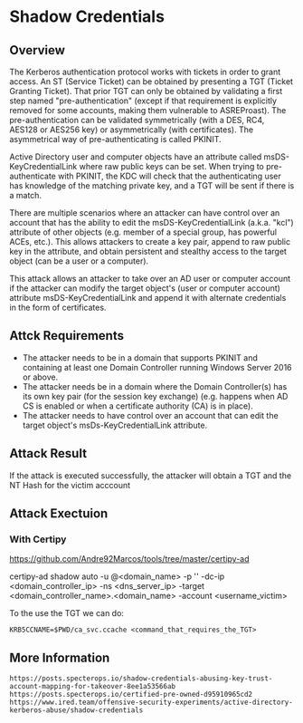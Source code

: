 # Shadow Credentials

## Overview

The Kerberos authentication protocol works with tickets in order to grant access. An ST (Service Ticket) can be obtained by presenting a TGT (Ticket Granting Ticket). That prior TGT can only be obtained by validating a first step named "pre-authentication" (except if that requirement is explicitly removed for some accounts, making them vulnerable to ASREProast). The pre-authentication can be validated symmetrically (with a DES, RC4, AES128 or AES256 key) or asymmetrically (with certificates). The asymmetrical way of pre-authenticating is called PKINIT.

Active Directory user and computer objects have an attribute called msDS-KeyCredentialLink where raw public keys can be set. When trying to pre-authenticate with PKINIT, the KDC will check that the authenticating user has knowledge of the matching private key, and a TGT will be sent if there is a match.

There are multiple scenarios where an attacker can have control over an account that has the ability to edit the msDS-KeyCredentialLink (a.k.a. "kcl") attribute of other objects (e.g. member of a special group, has powerful ACEs, etc.). This allows attackers to create a key pair, append to raw public key in the attribute, and obtain persistent and stealthy access to the target object (can be a user or a computer).

This attack allows an attacker to take over an AD user or computer account if the attacker can modify the target object's (user or computer account) attribute msDS-KeyCredentialLink and append it with alternate credentials in the form of certificates.

## Attck Requirements

- The attacker needs to be in a domain that supports PKINIT and containing at least one Domain Controller running Windows Server 2016 or above.
- The attacker needs be in a domain where the Domain Controller(s) has its own key pair (for the session key exchange) (e.g. happens when AD CS is enabled or when a certificate authority (CA) is in place).
- The attacker needs to have control over an account that can edit the target object's msDs-KeyCredentialLink attribute.

## Attack Result

If the attack is executed successfully, the attacker will obtain a TGT and the NT Hash for the victim acccount

## Attack Exectuion

### With Certipy

https://github.com/Andre92Marcos/tools/tree/master/certipy-ad

certipy-ad shadow auto -u <username>@<domain_name> -p '<password>' -dc-ip <domain_controller_ip> -ns <dns_server_ip> -target <domain_controller_name>.<domain_name> -account <username_victim>

To the use the TGT we can do:

    KRB5CCNAME=$PWD/ca_svc.ccache <command_that_requires_the_TGT>



## More Information

    https://posts.specterops.io/shadow-credentials-abusing-key-trust-account-mapping-for-takeover-8ee1a53566ab
    https://posts.specterops.io/certified-pre-owned-d95910965cd2
    https://www.ired.team/offensive-security-experiments/active-directory-kerberos-abuse/shadow-credentials